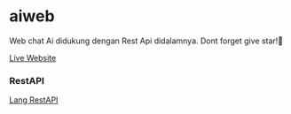 # aiweb
Web chat Ai didukung dengan Rest Api didalamnya. Dont forget give star!🌟

<a href="https://gilangsan.github.io/aiweb">Live Website</a>

### RestAPI
<a href="https://langapi.cyclic.app/">Lang RestAPI</a>
